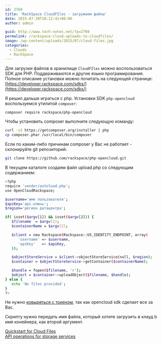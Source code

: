 ```yaml
---
id: 2769
title: 'RackSpace CloudFIles - загружаем файлы'
date: 2015-07-30T18:12:41+00:00
author: admin

guid: http://www.tech-notes.net/?p=2769
permalink: /rackspace-cloud-uploads-to-cloudfiles/
image: /wp-content/uploads/2015/07/cloud-files.jpg
categories:
  - Clouds
  - RackSpace
---
```

Для загрузки файлов в хранилище `CloudFIles` можно воспользоваться SDK для PHP. Поддерживаются и другие языки програмирования. Полное описание установки можно почитать на следующей странице:  
[https://developer.rackspace.com/sdks/](https://developer.rackspace.com/sdks/)

Я решил дальше играться с php. Установки SDK `php-opencloud` воспользуемся утилитой `composer`:

```bash
composer require rackspace/php-opencloud
```

Чтобы установить composer выполните следующую команду:

```bash
curl -sS https://getcomposer.org/installer | php  
cp composer.phar /usr/local/bin/composer
```

Если по каким-либо причинам composer у Вас не работает - склонируйте git репозиторий:

```bash
git clone https://github.com/rackspace/php-opencloud.git
```

В текущем каталоге создаем файл upload.php со следующим содержанием:

```bash
<?php
require 'vendor/autoload.php';
use OpenCloudRackspace;

$username='имя пользователя';
$apiKey='api-ключь';
$region='регион датацентра';

if( isset($argv[1]) && isset($argv[2])) {
   $filename  = $argv[1];
   $containerName = $argv[2];

   $client = new Rackspace(Rackspace::US_IDENTITY_ENDPOINT, array(
      'username' => $username,
      'apiKey'   => $apiKey,
   ));

   $objectStoreService = $client->objectStoreService(null, $region);
   $container = $objectStoreService->getContainer($containerName);

   $handle = fopen($filename, 'r');
   $object = $container->uploadObject($filename, $handle);
} else {
   echo 'No files provided';
}
?>
```

Не нужно [ковыряться с токеном](http://www.tech-notes.net/rackspace-cloud-api-token-endpoint/), так как opencloud sdk сделает все за Вас.

Скрипту нужно передать имя файла, который хотите загрузить в клауд b имя конейнера, как второй аргумент.

[Quickstart for Cloud Files](https://developer.rackspace.com/docs/cloud-files/getting-started/?lang=php)  
[API operations for storage services](http://docs.rackspace.com/files/api/v1/cf-devguide/content/API_Operations_d1e000.html)
